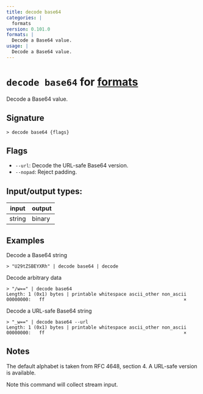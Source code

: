 ```yaml
---
title: decode base64
categories: |
  formats
version: 0.101.0
formats: |
  Decode a Base64 value.
usage: |
  Decode a Base64 value.
---
```

<!-- This file is automatically generated. Please edit the command in https://github.com/nushell/nushell instead. -->

# `decode base64` for [formats](/commands/categories/formats.md)

<div class='command-title'>Decode a Base64 value.</div>

## Signature

```> decode base64 {flags} ```

## Flags

 -  `--url`: Decode the URL-safe Base64 version.
 -  `--nopad`: Reject padding.


## Input/output types:

| input  | output |
| ------ | ------ |
| string | binary |

## Examples

Decode a Base64 string
```nu
> "U29tZSBEYXRh" | decode base64 | decode

```

Decode arbitrary data
```nu
> "/w==" | decode base64
Length: 1 (0x1) bytes | printable whitespace ascii_other non_ascii
00000000:   ff                                                   ×

```

Decode a URL-safe Base64 string
```nu
> "_w==" | decode base64 --url
Length: 1 (0x1) bytes | printable whitespace ascii_other non_ascii
00000000:   ff                                                   ×

```

## Notes
The default alphabet is taken from RFC 4648, section 4.  A URL-safe version is available.

Note this command will collect stream input.